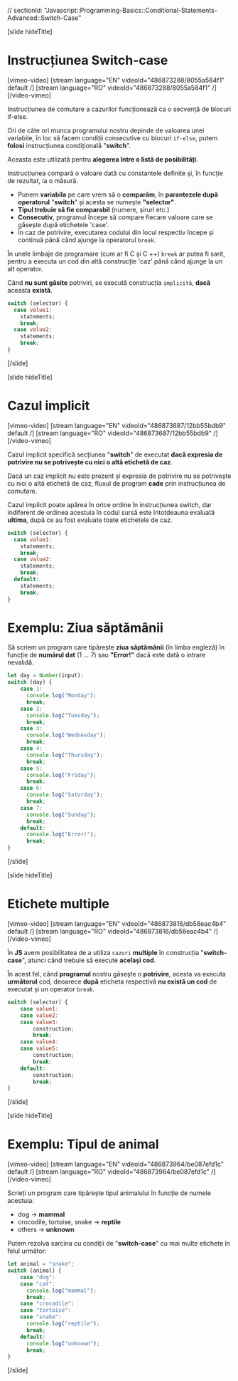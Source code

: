 // sectionId: "Javascript::Programming-Basics::Conditional-Statements-Advanced::Switch-Case"

[slide hideTitle]
# Instrucțiunea Switch-case

[vimeo-video]
[stream language="EN" videoId="486873288/8055a584f1" default /]
[stream language="RO" videoId="486873288/8055a584f1"  /]
[/video-vimeo]

Instrucțiunea de comutare a cazurilor funcționează ca o secvență de blocuri if-else.

Ori de câte ori munca programului nostru depinde de valoarea unei variabile, în loc să facem condiții consecutive cu blocuri `if-else`, putem **folosi** instrucțiunea condițională "**switch**".

Aceasta este utilizată pentru **alegerea între o listă de posibilități**.

Instrucțiunea compară o valoare dată cu constantele definite și, în funcție de rezultat, ia o măsură.

- Punem **variabila** pe care vrem să o **comparăm**, în **parantezele după operatorul** "**switch**" și acesta se numește **"selector"**.
- **Tipul trebuie să fie comparabil** (numere, șiruri etc.)
- **Consecutiv**, programul începe să compare fiecare valoare care se găsește după etichetele 'case'.
- În caz de potrivire, executarea codului din locul respectiv începe și continuă până când ajunge la operatorul `break`.

În unele limbaje de programare (cum ar fi C și C ++) `break` ar putea fi sarit, pentru a executa un cod din altă construcție 'caz' până când ajunge la un alt operator.

Când **nu sunt găsite** potriviri, se execută construcția `implicită`, **dacă** aceasta **există**.
```js
switch (selector) {
  case value1:
    statements;
    break;
  case value2:
    statements;
    break;
}
```
[/slide]

[slide hideTitle]
# Cazul implicit
[vimeo-video]
[stream language="EN" videoId="486873687/12bb55bdb9" default /]
[stream language="RO" videoId="486873687/12bb55bdb9"  /]
[/video-vimeo]

Cazul implicit specifică secțiunea "**switch**" de executat **dacă expresia de potrivire nu se potrivește cu nici o altă etichetă de caz**.

Dacă un caz implicit nu este prezent și expresia de potrivire nu se potrivește cu nici o altă etichetă de caz, fluxul de program **cade** prin instrucțiunea de comutare.

Cazul implicit poate apărea în orice ordine în instrucțiunea switch, dar indiferent de ordinea acestuia în codul sursă este întotdeauna evaluată **ultima**, după ce au fost evaluate toate etichetele de caz.

```js
switch (selector) {
  case value1:
    statements;
    break;
  case value2:
    statements;
    break;
  default:
    statements;
    break;
}
```
# Exemplu: Ziua săptămânii
Să scriem un program care tipărește **ziua săptămânii** (în limba engleză) în funcție de **numărul dat** (1 ... 7) sau **"Error!"** dacă este dată o intrare nevalidă.
```js
let day = Number(input);
switch (day) {
    case 1:
      console.log("Monday");
      break;
    case 2:
      console.log("Tuesday");
      break;
    case 3:
      console.log("Wednesday");
      break;
    case 4:
      console.log("Thursday");
      break;
    case 5:
      console.log("Friday");
      break;
    case 6:
      console.log("Saturday");
      break;
    case 7:
      console.log("Sunday");
      break;
    default:
      console.log("Error!");
      break;
}
```
[/slide]

[slide hideTitle]
# Etichete multiple
[vimeo-video]
[stream language="EN" videoId="486873816/db58eac4b4" default /]
[stream language="RO" videoId="486873816/db58eac4b4"  /]
[/video-vimeo]

În **JS** avem posibilitatea de a utiliza `cazuri` **multiple** în construcția "**switch-case**", atunci când trebuie să execute **același cod**.

În acest fel, când **programul** nostru găsește o **potrivire**, acesta va executa **următorul** cod, deoarece **după** eticheta respectivă **nu există un cod** de executat și un operator `break`.
```js
switch (selector) {
    case value1:
    case value2:
    case value3:
        construction;
        break;
    case value4:
    case value5:
        construction;
        break;
    default:
        construction;
        break;
}
```
[/slide]

[slide hideTitle]
# Exemplu: Tipul de animal
[vimeo-video]
[stream language="EN" videoId="486873964/be087efd1c" default /]
[stream language="RO" videoId="486873964/be087efd1c"  /]
[/video-vimeo]

Scrieți un program care tipărește tipul animalului în funcție de numele acestuia:
- dog \-\> **mammal**
- crocodile, tortoise, snake \-\> **reptile**
- others \-\> **unknown**

Putem rezolva sarcina cu condiții de "**switch-case**" cu mai multe etichete în felul următor:
```js live
let animal = "snake";
switch (animal) {
    case "dog":
    case "cat":
      console.log("mammal");
      break;
    case "crocodile":
    case "tortoise":
    case "snake":
      console.log("reptile");
      break;
    default:
      console.log("unknown");
      break;
}
```
[/slide]
